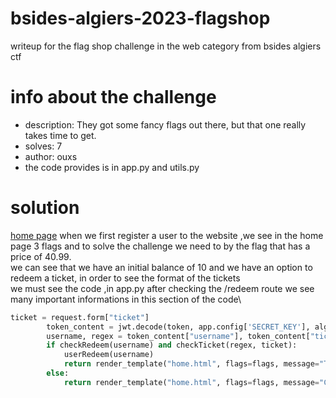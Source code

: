 # bsides-algiers-2023-flagshop
writeup for the flag shop challenge in the web category from bsides algiers ctf
# info about the challenge
- description: They got some fancy flags out there, but that one really takes time to get.
- solves: 7
- author: ouxs
- the code provides is in app.py and utils.py
# solution
[home page](./writeup1.png)
  when we first register a user to the website ,we see in the home page 3 flags and to solve the challenge we need to by the flag that has a price of 40.99.\
  we can see that we have an initial balance of 10 and we have an option to redeem a ticket, in order to see the format of the tickets\
we must see the code ,in app.py after checking the /redeem route we see many important informations in this section of the code\
```python
ticket = request.form["ticket"]
        token_content = jwt.decode(token, app.config['SECRET_KEY'], algorithms=["HS256"])
        username, regex = token_content["username"], token_content["ticket_regex"]
        if checkRedeem(username) and checkTicket(regex, ticket):
            userRedeem(username)
            return render_template("home.html", flags=flags, message="Ticket redeemed", balance=getBalance(username))
        else:
            return render_template("home.html", flags=flags, message="Can't redeem ticket", balance=getBalance(username))
```
